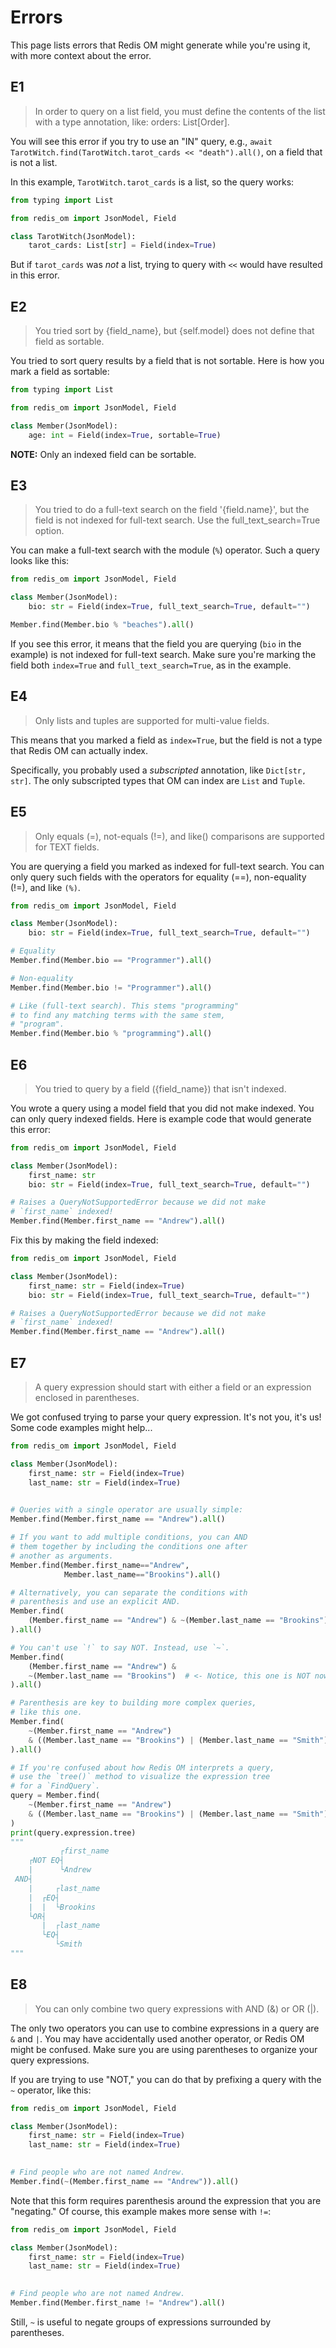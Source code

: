 # Errors

This page lists errors that Redis OM might generate while you're using it, with more context about the error.

## E1

> In order to query on a list field, you must define the contents of the list with a type annotation, like: orders: List[Order].

You will see this error if you try to use an "IN" query, e.g., `await TarotWitch.find(TarotWitch.tarot_cards << "death").all()`, on a field that is not a list.

In this example, `TarotWitch.tarot_cards` is a list, so the query works:

```python
from typing import List

from redis_om import JsonModel, Field

class TarotWitch(JsonModel):
    tarot_cards: List[str] = Field(index=True)
```

But if `tarot_cards` was _not_ a list, trying to query with `<<` would have resulted in this error.

## E2

> You tried sort by {field_name}, but {self.model} does not define that field as sortable.

You tried to sort query results by a field that is not sortable. Here is how you mark a field as sortable:

```python
from typing import List

from redis_om import JsonModel, Field

class Member(JsonModel):
    age: int = Field(index=True, sortable=True)
```

**NOTE:** Only an indexed field can be sortable.

## E3

>You tried to do a full-text search on the field '{field.name}', but the field is not indexed for full-text search. Use the full_text_search=True option.

You can make a full-text search with the module (`%`) operator. Such a query looks like this:

```python
from redis_om import JsonModel, Field

class Member(JsonModel):
    bio: str = Field(index=True, full_text_search=True, default="")

Member.find(Member.bio % "beaches").all()
```

If you see this error, it means that the field you are querying (`bio` in the example) is not indexed for full-text search. Make sure you're marking the field both `index=True` and `full_text_search=True`, as in the example.

## E4

> Only lists and tuples are supported for multi-value fields.

This means that you marked a field as `index=True`, but the field is not a type that Redis OM can actually index.

Specifically, you probably used a _subscripted_ annotation, like `Dict[str, str]`. The only subscripted types that OM can index are `List` and `Tuple`.

## E5

> Only equals (=), not-equals (!=), and like() comparisons are supported for TEXT fields.

You are querying a field you marked as indexed for full-text search. You can only query such fields with the operators for equality (==), non-equality (!=), and like `(%)`.

```python
from redis_om import JsonModel, Field

class Member(JsonModel):
    bio: str = Field(index=True, full_text_search=True, default="")

# Equality
Member.find(Member.bio == "Programmer").all()

# Non-equality
Member.find(Member.bio != "Programmer").all()

# Like (full-text search). This stems "programming"
# to find any matching terms with the same stem,
# "program".
Member.find(Member.bio % "programming").all()
```

## E6

> You tried to query by a field ({field_name}) that isn't indexed.

You wrote a query using a model field that you did not make indexed. You can only query indexed fields. Here is example code that would generate this error:

```python
from redis_om import JsonModel, Field

class Member(JsonModel):
    first_name: str 
    bio: str = Field(index=True, full_text_search=True, default="")

# Raises a QueryNotSupportedError because we did not make
# `first_name` indexed!
Member.find(Member.first_name == "Andrew").all()
```

Fix this by making the field indexed:

```python
from redis_om import JsonModel, Field

class Member(JsonModel):
    first_name: str = Field(index=True)
    bio: str = Field(index=True, full_text_search=True, default="")

# Raises a QueryNotSupportedError because we did not make
# `first_name` indexed!
Member.find(Member.first_name == "Andrew").all()
```

## E7

> A query expression should start with either a field or an expression enclosed in parentheses.

We got confused trying to parse your query expression. It's not you, it's us! Some code examples might help...

```python
from redis_om import JsonModel, Field

class Member(JsonModel):
    first_name: str = Field(index=True)
    last_name: str = Field(index=True)

    
# Queries with a single operator are usually simple:
Member.find(Member.first_name == "Andrew").all()

# If you want to add multiple conditions, you can AND
# them together by including the conditions one after
# another as arguments.
Member.find(Member.first_name=="Andrew",
            Member.last_name=="Brookins").all()

# Alternatively, you can separate the conditions with
# parenthesis and use an explicit AND.
Member.find(
    (Member.first_name == "Andrew") & ~(Member.last_name == "Brookins")
).all()

# You can't use `!` to say NOT. Instead, use `~`.
Member.find(
    (Member.first_name == "Andrew") & 
    ~(Member.last_name == "Brookins")  # <- Notice, this one is NOT now!
).all()

# Parenthesis are key to building more complex queries,
# like this one.
Member.find(
    ~(Member.first_name == "Andrew")
    & ((Member.last_name == "Brookins") | (Member.last_name == "Smith"))
).all()

# If you're confused about how Redis OM interprets a query,
# use the `tree()` method to visualize the expression tree
# for a `FindQuery`.
query = Member.find(
    ~(Member.first_name == "Andrew")
    & ((Member.last_name == "Brookins") | (Member.last_name == "Smith"))
)
print(query.expression.tree)
"""
           ┌first_name
    ┌NOT EQ┤
    |      └Andrew
 AND┤
    |     ┌last_name
    |  ┌EQ┤
    |  |  └Brookins
    └OR┤
       |  ┌last_name
       └EQ┤
          └Smith
"""
```

## E8

> You can only combine two query expressions with AND (&) or OR (|).

The only two operators you can use to combine expressions in a query
are `&` and `|`. You may have accidentally used another operator,
or Redis OM might be confused. Make sure you are using parentheses
to organize your query expressions.

If you are trying to use "NOT," you can do that by prefixing a query
with the `~` operator, like this:

```python
from redis_om import JsonModel, Field

class Member(JsonModel):
    first_name: str = Field(index=True)
    last_name: str = Field(index=True)

    
# Find people who are not named Andrew.
Member.find(~(Member.first_name == "Andrew")).all()
```

Note that this form requires parenthesis around the expression
that you are "negating." Of course, this example makes more sense
with `!=`:

```python
from redis_om import JsonModel, Field

class Member(JsonModel):
    first_name: str = Field(index=True)
    last_name: str = Field(index=True)

    
# Find people who are not named Andrew.
Member.find(Member.first_name != "Andrew").all()
```

Still, `~` is useful to negate groups of expressions
surrounded by parentheses.
